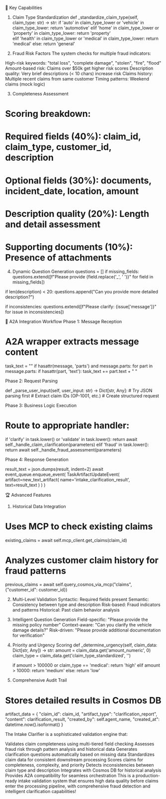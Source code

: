 🎯 Key Capabilities
1. Claim Type Standardization
def _standardize_claim_type(self, claim_type: str) -> str:
    if 'auto' in claim_type_lower or 'vehicle' in claim_type_lower:
        return 'automotive'
    elif 'home' in claim_type_lower or 'property' in claim_type_lower:
        return 'property'  
    elif 'health' in claim_type_lower or 'medical' in claim_type_lower:
        return 'medical'
    else:
        return 'general'




2. Fraud Risk Factors
The system checks for multiple fraud indicators:

High-risk keywords: "total loss", "complete damage", "stolen", "fire", "flood"
Amount-based risk: Claims over $50k get higher risk scores
Description quality: Very brief descriptions (< 10 chars) increase risk
Claims history: Multiple recent claims from same customer
Timing patterns: Weekend claims (mock logic)



3. Completeness Assessment
# Scoring breakdown:
# Required fields (40%): claim_id, claim_type, customer_id, description
# Optional fields (30%): documents, incident_date, location, amount
# Description quality (20%): Length and detail assessment
# Supporting documents (10%): Presence of attachments



4. Dynamic Question Generation
questions = []
if missing_fields:
    questions.extend([f"Please provide {field.replace('_', ' ')}" for field in missing_fields])

if len(description) < 20:
    questions.append("Can you provide more detailed description?")

if inconsistencies:
    questions.extend([f"Please clarify: {issue['message']}" for issue in inconsistencies])








🔄 A2A Integration Workflow
Phase 1: Message Reception

# A2A wrapper extracts message content
task_text = ""
if hasattr(message, 'parts') and message.parts:
    for part in message.parts:
        if hasattr(part, 'text'):
            task_text += part.text + " "




Phase 2: Request Parsing

def _parse_user_input(self, user_input: str) -> Dict[str, Any]:
    # Try JSON parsing first
    # Extract claim IDs (OP-1001, etc.)
    # Create structured request


Phase 3: Business Logic Execution

# Route to appropriate handler:
if 'clarify' in task.lower() or 'validate' in task.lower():
    return await self._handle_claim_clarification(parameters)
elif 'fraud' in task.lower():
    return await self._handle_fraud_assessment(parameters)



Phase 4: Response Generation

result_text = json.dumps(result, indent=2)
await event_queue.enqueue_event(
    TaskArtifactUpdateEvent(
        artifact=new_text_artifact(
            name='intake_clarification_result',
            text=result_text
        )
    )
)    





🏆 Advanced Features
1. Historical Data Integration
# Uses MCP to check existing claims
existing_claims = await self.mcp_client.get_claims(claim_id)

# Analyzes customer claim history for fraud patterns
previous_claims = await self.query_cosmos_via_mcp("claims", {"customer_id": customer_id})


2. Multi-Level Validation
Syntactic: Required fields present
Semantic: Consistency between type and description
Risk-based: Fraud indicators and patterns
Historical: Past claim behavior analysis

3. Intelligent Question Generation
Field-specific: "Please provide the missing policy number"
Context-aware: "Can you clarify the vehicle damage details?"
Risk-driven: "Please provide additional documentation for verification"

4. Priority and Urgency Scoring
def _determine_urgency(self, claim_data: Dict[str, Any]) -> str:
    amount = claim_data.get('amount_numeric', 0)
    claim_type = claim_data.get('claim_type_standardized', '')
    
    if amount > 100000 or claim_type == 'medical':
        return 'high'
    elif amount > 10000:
        return 'medium'
    else:
        return 'low'

5. Comprehensive Audit Trail
# Stores detailed results in Cosmos DB
artifact_data = {
    "claim_id": claim_id,
    "artifact_type": "clarification_report", 
    "content": clarification_result,
    "created_by": self.agent_name,
    "created_at": datetime.now().isoformat()
}


The Intake Clarifier is a sophisticated validation engine that:

Validates claim completeness using multi-tiered field checking
Assesses fraud risk through pattern analysis and historical data
Generates clarification questions automatically based on missing data
Standardizes claim data for consistent downstream processing
Scores claims for completeness, complexity, and priority
Detects inconsistencies between claim type and description
Integrates with Cosmos DB for historical analysis
Provides A2A compatibility for seamless orchestration
This is a production-ready intake validation system that ensures high data quality before claims enter the processing pipeline, with comprehensive fraud detection and intelligent clarification capabilities!